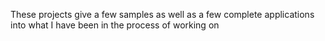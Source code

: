 These projects give a few samples as well as a few complete applications into what I have been in the process of working on